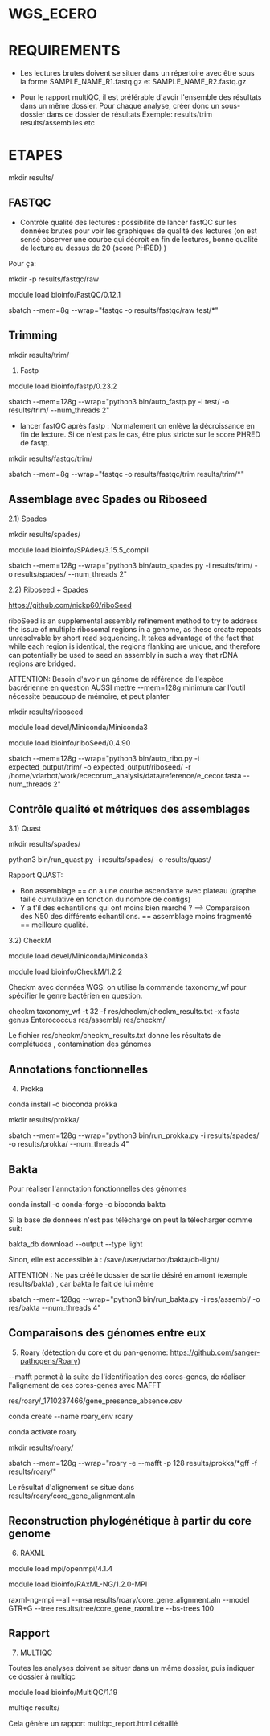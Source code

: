 # WGS_ECERO

# REQUIREMENTS

 - Les lectures brutes doivent se situer dans un répertoire avec être sous la forme  SAMPLE_NAME_R1.fastq.gz et SAMPLE_NAME_R2.fastq.gz

 - Pour le rapport multiQC, il est préférable d'avoir l'ensemble des résultats dans un même dossier. Pour chaque analyse, créer donc un sous-dossier dans ce dossier de résultats
 Exemple: results/trim results/assemblies etc

# ETAPES

mkdir results/



## FASTQC

 - Contrôle qualité des lectures : possibilité de lancer fastQC sur les données brutes pour voir les graphiques de qualité des lectures (on est sensé observer une courbe qui décroit en fin de lectures, bonne qualité de lecture au dessus de 20 (score PHRED) )

Pour ça:

mkdir -p results/fastqc/raw

module load bioinfo/FastQC/0.12.1

sbatch --mem=8g --wrap="fastqc -o results/fastqc/raw test/*"

## Trimming

mkdir results/trim/

1) Fastp

module load bioinfo/fastp/0.23.2

sbatch --mem=128g  --wrap="python3 bin/auto_fastp.py -i test/ -o results/trim/ --num_threads 2"

- lancer fastQC après fastp : Normalement on enlève la décroissance en fin de lecture. Si ce n'est pas le cas, être plus stricte sur le score PHRED de fastp.

mkdir results/fastqc/trim/ 

sbatch --mem=8g --wrap="fastqc -o results/fastqc/trim results/trim/*"

## Assemblage avec Spades ou Riboseed 

2.1) Spades

mkdir results/spades/

module load bioinfo/SPAdes/3.15.5_compil

sbatch --mem=128g  --wrap="python3 bin/auto_spades.py -i results/trim/ -o results/spades/ --num_threads 2"


2.2) Riboseed + Spades

https://github.com/nickp60/riboSeed

riboSeed is an supplemental assembly refinement method to try to address the issue of multiple ribosomal regions in a genome, as these create repeats unresolvable by short read sequencing. It takes advantage of the fact that while each region is identical, the regions flanking are unique, and therefore can potentially be used to seed an assembly in such a way that rDNA regions are bridged.

ATTENTION: Besoin d'avoir un génome de référence de l'espèce bacrérienne en question 
AUSSI mettre --mem=128g minimum car l'outil nécessite beaucoup de mémoire, et peut planter

mkdir results/riboseed 

module load devel/Miniconda/Miniconda3

module load bioinfo/riboSeed/0.4.90

sbatch --mem=128g --wrap="python3 bin/auto_ribo.py -i expected_output/trim/ -o expected_output/riboseed/ -r /home/vdarbot/work/ececorum_analysis/data/reference/e_cecor.fasta --num_threads 2"




## Contrôle qualité et métriques des assemblages

3.1) Quast

mkdir results/spades/

python3 bin/run_quast.py -i results/spades/ -o results/quast/

Rapport QUAST: 
- Bon assemblage == on a une courbe ascendante avec plateau (graphe taille cumulative en fonction du nombre de contigs)
- Y a t'il des échantillons qui ont moins bien marché ? --> Comparaison des N50 des différents échantillons.  == assemblage moins fragmenté == meilleure qualité.


3.2) CheckM

module load devel/Miniconda/Miniconda3

module load bioinfo/CheckM/1.2.2

Checkm avec données WGS: on utilise la commande taxonomy_wf pour spécifier le genre bactérien en question.

checkm taxonomy_wf -t 32 -f res/checkm/checkm_results.txt -x fasta genus Enterococcus res/assembl/ res/checkm/

Le fichier res/checkm/checkm_results.txt donne les résultats de complétudes , contamination des génomes

## Annotations fonctionnelles

4) Prokka

conda install -c bioconda prokka

mkdir results/prokka/

sbatch --mem=128g  --wrap="python3 bin/run_prokka.py -i results/spades/ -o results/prokka/ --num_threads 4"


## Bakta

Pour réaliser l'annotation fonctionnelles des génomes 

conda install -c conda-forge  -c bioconda bakta

Si la base de données n'est pas téléchargé on peut la télécharger comme suit:

bakta_db download --output <output-path> --type light

Sinon, elle est accessible à : /save/user/vdarbot/bakta/db-light/

ATTENTION : Ne pas créé le dossier de sortie désiré en amont (exemple results/bakta) , car bakta le fait de lui même

sbatch --mem=128gg --wrap="python3 bin/run_bakta.py -i res/assembl/ -o res/bakta --num_threads 4"


## Comparaisons des génomes entre eux 

5) Roary (détection du core et du pan-genome: https://github.com/sanger-pathogens/Roary)

--mafft permet à la suite de l'identification des cores-genes, de réaliser l'alignement de ces cores-genes avec MAFFT

res/roary/_1710237466/gene_presence_absence.csv

conda create --name roary_env roary

conda activate roary

mkdir results/roary/

sbatch --mem=128g --wrap="roary -e --mafft -p 128 results/prokka/*gff -f results/roary/"


Le résultat d'alignement se situe dans results/roary/core_gene_alignment.aln

## Reconstruction phylogénétique à partir du core genome

6) RAXML

module load mpi/openmpi/4.1.4

module load bioinfo/RAxML-NG/1.2.0-MPI

raxml-ng-mpi --all --msa  results/roary/core_gene_alignment.aln --model GTR+G --tree results/tree/core_gene_raxml.tre --bs-trees 100

## Rapport

7) MULTIQC

Toutes les analyses doivent se situer dans un même dossier, puis indiquer ce dossier à multiqc 

module load bioinfo/MultiQC/1.19

multiqc results/

Cela génère un rapport multiqc_report.html détaillé 